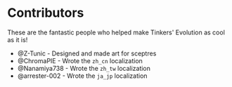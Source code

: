 # Contributors

These are the fantastic people who helped make Tinkers' Evolution as cool as it is!

* @Z-Tunic - Designed and made art for sceptres
* @ChromaPIE - Wrote the `zh_cn` localization
* @Nanamiya738 - Wrote the `zh_tw` localization
* @arrester-002 - Wrote the `ja_jp` localization
